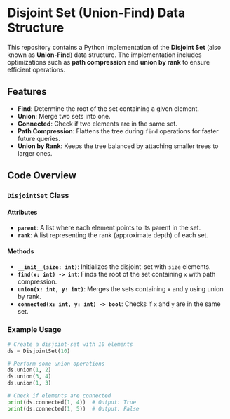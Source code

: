 # Disjoint Set (Union-Find) Data Structure

This repository contains a Python implementation of the **Disjoint Set** (also known as **Union-Find**) data structure. The implementation includes optimizations such as **path compression** and **union by rank** to ensure efficient operations.

## Features
- **Find**: Determine the root of the set containing a given element.
- **Union**: Merge two sets into one.
- **Connected**: Check if two elements are in the same set.
- **Path Compression**: Flattens the tree during `find` operations for faster future queries.
- **Union by Rank**: Keeps the tree balanced by attaching smaller trees to larger ones.

## Code Overview

### `DisjointSet` Class

#### Attributes
- **`parent`**: A list where each element points to its parent in the set.
- **`rank`**: A list representing the rank (approximate depth) of each set.

#### Methods
- **`__init__(size: int)`**: Initializes the disjoint-set with `size` elements.
- **`find(x: int) -> int`**: Finds the root of the set containing `x` with path compression.
- **`union(x: int, y: int)`**: Merges the sets containing `x` and `y` using union by rank.
- **`connected(x: int, y: int) -> bool`**: Checks if `x` and `y` are in the same set.

### Example Usage

```python
# Create a disjoint-set with 10 elements
ds = DisjointSet(10)

# Perform some union operations
ds.union(1, 2)
ds.union(3, 4)
ds.union(1, 3)

# Check if elements are connected
print(ds.connected(1, 4))  # Output: True
print(ds.connected(1, 5))  # Output: False